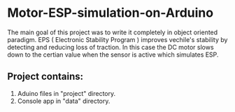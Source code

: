 # Motor-ESP-simulation-on-Arduino
The main goal of this project was to write it completely in object oriented paradigm.
EPS ( Electronic Stability Program ) improves vechile's stability by detecting and reducing loss of traction.
In this case the DC motor slows down to the certian value when the sensor is active which simulates ESP.


## Project contains:
1. Aduino files in "project" directory.
2. Console app in "data" directory.

